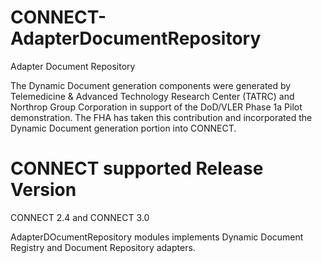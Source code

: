 CONNECT-AdapterDocumentRepository
=================================

Adapter Document Repository

The Dynamic Document generation components were generated by Telemedicine & Advanced Technology Research Center (TATRC) and Northrop Group Corporation in support of the DoD/VLER Phase 1a Pilot demonstration. The FHA has taken this contribution and incorporated the Dynamic Document generation portion into CONNECT.

CONNECT supported Release Version
==================================

CONNECT 2.4 and CONNECT 3.0

AdapterDOcumentRepository modules implements Dynamic Document Registry and Document Repository adapters.